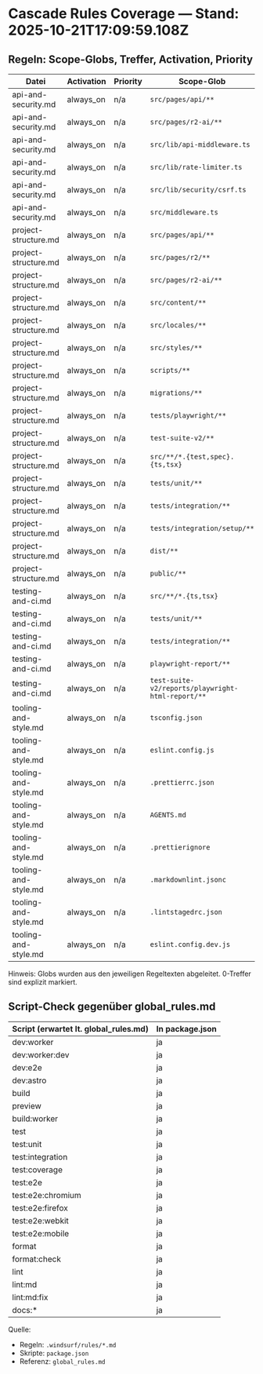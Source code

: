 # Cascade Rules Coverage — Stand: 2025-10-21T17:09:59.108Z

## Regeln: Scope-Globs, Treffer, Activation, Priority

| Datei | Activation | Priority | Scope-Glob | Treffer |
|---|---|---|---|---:|
| api-and-security.md | always_on | n/a | `src/pages/api/**` | 79 |
| api-and-security.md | always_on | n/a | `src/pages/r2-ai/**` | 1 |
| api-and-security.md | always_on | n/a | `src/lib/api-middleware.ts` | 1 |
| api-and-security.md | always_on | n/a | `src/lib/rate-limiter.ts` | 1 |
| api-and-security.md | always_on | n/a | `src/lib/security/csrf.ts` | 1 |
| api-and-security.md | always_on | n/a | `src/middleware.ts` | 1 |
| project-structure.md | always_on | n/a | `src/pages/api/**` | 79 |
| project-structure.md | always_on | n/a | `src/pages/r2/**` | 1 |
| project-structure.md | always_on | n/a | `src/pages/r2-ai/**` | 1 |
| project-structure.md | always_on | n/a | `src/content/**` | 64 |
| project-structure.md | always_on | n/a | `src/locales/**` | 7 |
| project-structure.md | always_on | n/a | `src/styles/**` | 3 |
| project-structure.md | always_on | n/a | `scripts/**` | 48 |
| project-structure.md | always_on | n/a | `migrations/**` | 30 |
| project-structure.md | always_on | n/a | `tests/playwright/**` | 0 (NO MATCH) |
| project-structure.md | always_on | n/a | `test-suite-v2/**` | 65 |
| project-structure.md | always_on | n/a | `src/**/*.{test,spec}.{ts,tsx}` | 8 |
| project-structure.md | always_on | n/a | `tests/unit/**` | 31 |
| project-structure.md | always_on | n/a | `tests/integration/**` | 32 |
| project-structure.md | always_on | n/a | `tests/integration/setup/**` | 1 |
| project-structure.md | always_on | n/a | `dist/**` | 0 (NO MATCH) |
| project-structure.md | always_on | n/a | `public/**` | 56 |
| testing-and-ci.md | always_on | n/a | `src/**/*.{ts,tsx}` | 272 |
| testing-and-ci.md | always_on | n/a | `tests/unit/**` | 31 |
| testing-and-ci.md | always_on | n/a | `tests/integration/**` | 32 |
| testing-and-ci.md | always_on | n/a | `playwright-report/**` | 0 (NO MATCH) |
| testing-and-ci.md | always_on | n/a | `test-suite-v2/reports/playwright-html-report/**` | 0 (NO MATCH) |
| tooling-and-style.md | always_on | n/a | `tsconfig.json` | 1 |
| tooling-and-style.md | always_on | n/a | `eslint.config.js` | 1 |
| tooling-and-style.md | always_on | n/a | `.prettierrc.json` | 1 |
| tooling-and-style.md | always_on | n/a | `AGENTS.md` | 1 |
| tooling-and-style.md | always_on | n/a | `.prettierignore` | 1 |
| tooling-and-style.md | always_on | n/a | `.markdownlint.jsonc` | 1 |
| tooling-and-style.md | always_on | n/a | `.lintstagedrc.json` | 1 |
| tooling-and-style.md | always_on | n/a | `eslint.config.dev.js` | 1 |

Hinweis: Globs wurden aus den jeweiligen Regeltexten abgeleitet. 0-Treffer sind explizit markiert.

## Script-Check gegenüber global_rules.md

| Script (erwartet lt. global_rules.md) | In package.json |
|---|---|
| dev:worker | ja |
| dev:worker:dev | ja |
| dev:e2e | ja |
| dev:astro | ja |
| build | ja |
| preview | ja |
| build:worker | ja |
| test | ja |
| test:unit | ja |
| test:integration | ja |
| test:coverage | ja |
| test:e2e | ja |
| test:e2e:chromium | ja |
| test:e2e:firefox | ja |
| test:e2e:webkit | ja |
| test:e2e:mobile | ja |
| format | ja |
| format:check | ja |
| lint | ja |
| lint:md | ja |
| lint:md:fix | ja |
| docs:* | ja |

Quelle:

- Regeln: `.windsurf/rules/*.md`
- Skripte: `package.json`
- Referenz: `global_rules.md`

